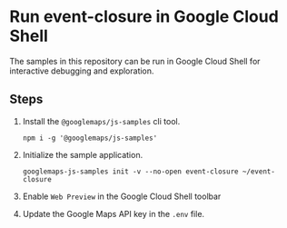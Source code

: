 # Run event-closure in Google Cloud Shell

The samples in this repository can be run in Google Cloud Shell for interactive debugging and exploration.

## Steps

1. Install the `@googlemaps/js-samples` cli tool.

    ```
    npm i -g '@googlemaps/js-samples'
    ```
1. Initialize the sample application. 
    ```
    googlemaps-js-samples init -v --no-open event-closure ~/event-closure
    ```
1. Enable `Web Preview` in the Google Cloud Shell toolbar
1. Update the Google Maps API key in the `.env` file.
